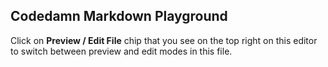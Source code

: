 ## Codedamn Markdown Playground 

Click on **Preview / Edit File** chip that you see on the top right on this editor to switch between preview and edit modes in this file. 
